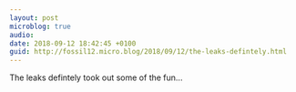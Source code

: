 ```yaml
---
layout: post
microblog: true
audio: 
date: 2018-09-12 18:42:45 +0100
guid: http://fossil12.micro.blog/2018/09/12/the-leaks-defintely.html
---
```

The leaks defintely took out some of the fun...
